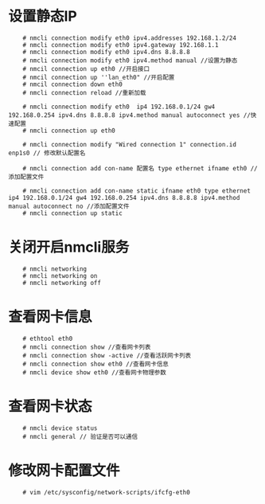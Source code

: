 # 设置静态IP
        # nmcli connection modify eth0 ipv4.addresses 192.168.1.2/24
        # nmcli connection modify eth0 ipv4.gateway 192.168.1.1
        # nmcli connection modify eth0 ipv4.dns 8.8.8.8
        # nmcli connection modify eth0 ipv4.method manual //设置为静态
        # nmcil connection up eth0 //开启接口
        # nmcil connection up ''lan_eth0" //开启配置
        # nmcil connection down eth0
        # nmcli connection reload //重新加载

        # nmcli connection modify eth0  ip4 192.168.0.1/24 gw4 192.168.0.254 ipv4.dns 8.8.8.8 ipv4.method manual autoconnect yes //快速配置
        # nmcli connection up eth0

        # nmcli connection modify "Wired connection 1" connection.id enp1s0 // 修改默认配置名

        # nmcli connection add con-name 配置名 type ethernet ifname eth0 //添加配置文件

        # nmcli connection add con-name static ifname eth0 type ethernet ip4 192.168.0.1/24 gw4 192.168.0.254 ipv4.dns 8.8.8.8 ipv4.method manual autoconnect no //添加配置文件
        # nmcli connection up static
# 关闭开启nmcli服务
        # nmcli networking
        # nmcli networking on
        # nmcli networking off
# 查看网卡信息
        # ethtool eth0
        # nmcli connection show //查看网卡列表
        # nmcli connection show -active //查看活跃网卡列表
        # nmcli connection show eth0 //查看网卡信息
        # nmcli device show eth0 //查看网卡物理参数
# 查看网卡状态
        # nmcli device status
        # nmcli general // 验证是否可以通信
# 修改网卡配置文件
        # vim /etc/sysconfig/network-scripts/ifcfg-eth0

